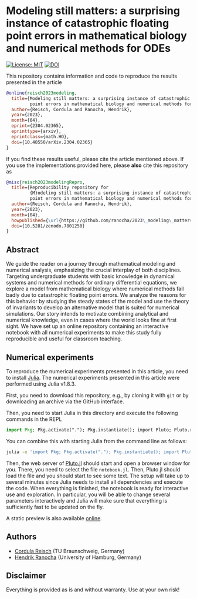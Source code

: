 # Modeling still matters: a surprising instance of catastrophic floating point errors in mathematical biology and numerical methods for ODEs

[![License: MIT](https://img.shields.io/badge/License-MIT-success.svg)](https://opensource.org/licenses/MIT)
[![DOI](https://zenodo.org/badge/DOI/10.5281/zenodo.7801250.svg)](https://doi.org/10.5281/zenodo.7801250)

This repository contains information and code to reproduce the results presented in the
article
```bibtex
@online{reisch2023modeling,
  title={Modeling still matters: a surprising instance of catastrophic floating 
         point errors in mathematical biology and numerical methods for {ODEs}},
  author={Reisch, Cordula and Ranocha, Hendrik},
  year={2023},
  month={04},
  eprint={2304.02365},
  eprinttype={arxiv},
  eprintclass={math.HO},
  doi={10.48550/arXiv.2304.02365}
}
```

If you find these results useful, please cite the article mentioned above. If you
use the implementations provided here, please **also** cite this repository as
```bibtex
@misc{reisch2023modelingRepro,
  title={Reproducibility repository for
         {M}odeling still matters: a surprising instance of catastrophic floating 
         point errors in mathematical biology and numerical methods for {ODEs}},
  author={Reisch, Cordula and Ranocha, Hendrik},
  year={2023},
  month={04},
  howpublished={\url{https://github.com/ranocha/2023\_modeling\_matters}},
  doi={10.5281/zenodo.7801250}
}
```

## Abstract

We guide the reader on a journey through mathematical modeling and 
numerical analysis, emphasizing the crucial interplay of both disciplines.
Targeting undergraduate students with basic knowledge in dynamical
systems and numerical methods for ordinary differential equations,
we explore a model from mathematical biology where numerical methods
fail badly due to catastrophic floating point errors. We analyze the
reasons for this behavior by studying the steady states of the model
and use the theory of invariants to develop an alternative model that
is suited for numerical simulations. Our story intends 
to motivate combining analytical and numerical knowledge, even in 
cases where the world looks fine at first sight. We have set up an
online repository containing an interactive notebook with all
numerical experiments to make this study fully reproducible and
useful for classroom teaching.


## Numerical experiments

To reproduce the numerical experiments presented in this article, you need 
to install [Julia](https://julialang.org/). The numerical experiments presented 
in this article were performed using Julia v1.8.3.

First, you need to download this repository, e.g., by cloning it with `git`
or by downloading an archive via the GitHub interface.

Then, you need to start Julia in this directory and execute the following commands
in the REPL

```julia
import Pkg; Pkg.activate("."); Pkg.instantiate(); import Pluto; Pluto.run()
```

You can combine this with starting Julia from the command line as follows:

```bash
julia -e 'import Pkg; Pkg.activate("."); Pkg.instantiate(); import Pluto; Pluto.run()'
```

Then, the web server of [Pluto.jl](https://github.com/fonsp/Pluto.jl) should start
and open a browser window for you. There, you need to select the file `notebook.jl`.
Then, Pluto.jl should load the file and you should start to see some text. The
setup will take up to several minutes since Julia needs to install all dependencies
and execute the code. When everything is finished, the notebook is ready for interactive
use and exploration. In particular, you will be able to change several parameters
interactively and Julia will make sure that everything is sufficiently fast to be
updated on the fly.

A static preview is also available [online](https://ranocha.de/2022_modeling_matters/).


## Authors

- [Cordula Reisch](https://www.tu-braunschweig.de/ipde/personal/creisch) (TU Braunschweig, Germany)
- [Hendrik Ranocha](https://ranocha.de) (University of Hamburg, Germany)


## Disclaimer

Everything is provided as is and without warranty. Use at your own risk!
